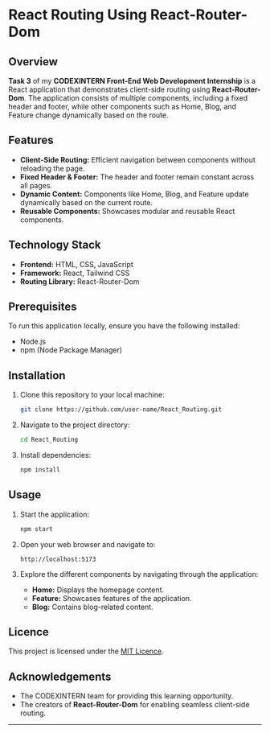 # React Routing Using React-Router-Dom

## Overview

**Task 3** of my **CODEXINTERN Front-End Web Development Internship** is a React application that demonstrates client-side routing using **React-Router-Dom**. The application consists of multiple components, including a fixed header and footer, while other components such as Home, Blog, and Feature change dynamically based on the route.

## Features

- **Client-Side Routing:** Efficient navigation between components without reloading the page.
- **Fixed Header & Footer:** The header and footer remain constant across all pages.
- **Dynamic Content:** Components like Home, Blog, and Feature update dynamically based on the current route.
- **Reusable Components:** Showcases modular and reusable React components.

## Technology Stack

- **Frontend:** HTML, CSS, JavaScript
- **Framework:** React, Tailwind CSS
- **Routing Library:** React-Router-Dom

## Prerequisites

To run this application locally, ensure you have the following installed:

- Node.js
- npm (Node Package Manager)

## Installation

1. Clone this repository to your local machine:
   ```bash
   git clone https://github.com/user-name/React_Routing.git
   ```
2. Navigate to the project directory:
   ```bash
   cd React_Routing
   ```
3. Install dependencies:
   ```bash
   npm install
   ```

## Usage

1. Start the application:

   ```bash
   npm start
   ```

2. Open your web browser and navigate to:

   ```
   http://localhost:5173
   ```

3. Explore the different components by navigating through the application:

   - **Home:** Displays the homepage content.
   - **Feature:** Showcases features of the application.
   - **Blog:** Contains blog-related content.

## Licence

This project is licensed under the [MIT Licence](LICENSE).

## Acknowledgements

- The CODEXINTERN team for providing this learning opportunity.
- The creators of **React-Router-Dom** for enabling seamless client-side routing.

---



